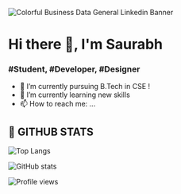 ![Colorful Business Data General Linkedin Banner](https://user-images.githubusercontent.com/31384539/122331119-f1258280-cf51-11eb-9196-caa1a452942c.png)
# Hi there 👋, I'm Saurabh


### #Student, #Developer, #Designer


- 🔭 I’m currently pursuing B.Tech in CSE !
- 🌱 I’m currently learning new skills
- 📫 How to reach me: ...


## 📝 GITHUB STATS

![Top Langs](https://github-readme-stats.vercel.app/api/top-langs/?username=OfficialSaurabh&show_icons=true&theme=radical)

![GitHub stats](https://github-readme-stats.vercel.app/api?username=OfficialSaurabh&show_icons=true&theme=radical) 

 

![Profile views](https://gpvc.arturio.dev/OfficialSaurabh)  


